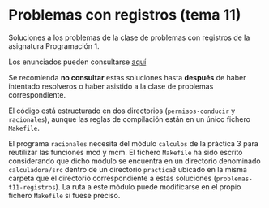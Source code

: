 # Problemas con registros (tema 11)

Soluciones a los problemas de la clase de problemas con registros de la asignatura Programación 1.

Los enunciados pueden consultarse [aquí](https://miguel-latre.github.io/transparencias/problemas-8-registros.pdf)

Se recomienda **no consultar** estas soluciones hasta **después** de haber
intentado resolveros o haber asistido a la clase de problemas correspondiente.

El código está estructurado en dos directorios (`permisos-conducir` y
`racionales`), aunque las reglas de compilación están en un único fichero
`Makefile`.

El programa `racionales` necesita del módulo `calculos` de la práctica 3 para
reutilizar las funciones mcd y mcm. El fichero `Makefile` ha sido escrito
considerando que dicho módulo se encuentra en un directorio denominado
`calculadora/src` dentro de un directorio `practica3` ubicado en la misma
carpeta que el directorio correspondiente a estas soluciones
(`problemas-t11-registros`). La ruta a este módulo puede modificarse en el
propio fichero `Makefile` si fuese preciso.
